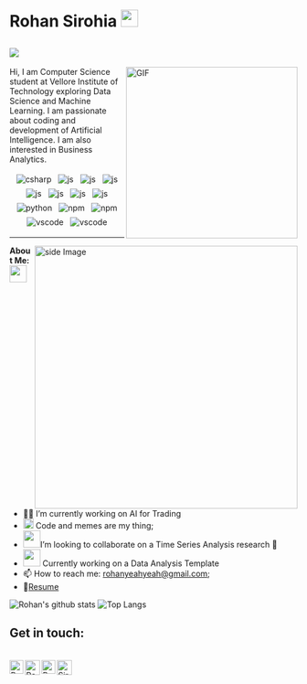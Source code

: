# Rohan Sirohia&nbsp;<img src="https://s7.gifyu.com/images/giphyd453822f10cd1ba6.gif" width="30px"> 
![](https://visitor-badge.glitch.me/badge?page_id=RohanTrix.RohanTrix)
---
<img align="right" alt="GIF" src="https://media.giphy.com/media/y3wBjXMffuFjy/giphy.gif" width="300px" height="300px" />
Hi, I am Computer Science student at Vellore Institute of Technology exploring Data Science and Machine Learning. I am passionate about coding and development of Artificial Intelligence. I am also interested in Business Analytics.

<p align="center">
  
  <img src="https://www.vectorlogo.zone/logos/tensorflow/tensorflow-ar21.svg" alt="csharp" style="vertical-align:top; margin:4px">
  <img src="https://www.vectorlogo.zone/logos/java/java-ar21.svg" alt="js" style="vertical-align:top; margin:4px">
  <img src="https://www.vectorlogo.zone/logos/numpy/numpy-ar21.svg" alt="js" style="vertical-align:top; margin:4px">
  <img src="https://www.vectorlogo.zone/logos/javascript/javascript-ar21.svg" alt="js" style="vertical-align:top; margin:4px">
  <img src="https://www.vectorlogo.zone/logos/php/php-ar21.svg" alt="js" style="vertical-align:top; margin:4px">
  <img src="https://www.vectorlogo.zone/logos/kotlinlang/kotlinlang-ar21.svg" alt="js" style="vertical-align:top; margin:4px">
  <img src="https://www.vectorlogo.zone/logos/android/android-ar21.svg" alt="js" style="vertical-align:top; margin:4px">
  <img src="https://www.vectorlogo.zone/logos/opencv/opencv-ar21.svg" alt="js" style="vertical-align:top; margin:4px">
  <img src="https://www.vectorlogo.zone/logos/python/python-ar21.svg" alt="python" style="vertical-align:top; margin:4px">
  <img src="https://www.vectorlogo.zone/logos/git-scm/git-scm-ar21.svg" alt="npm" style="vertical-align:top; margin:4px">
  <img src="https://www.vectorlogo.zone/logos/apache_spark/apache_spark-ar21.svg" alt="npm" style="vertical-align:top; margin:4px">
  <img src="https://www.vectorlogo.zone/logos/mysql/mysql-ar21.svg" alt="vscode" style="vertical-align:top; margin:4px">
  <img src="https://www.vectorlogo.zone/logos/visualstudio_code/visualstudio_code-ar21.svg" alt="vscode" style="vertical-align:top; margin:4px">    
</p>

---

<!-- gif Image -->
<img src="https://github.com/JoykishanSharma/JoykishanSharma/blob/master/life_balance.gif" alt="side Image" align="right" width="460" height="auto" />

**About Me:** <img src="https://media.giphy.com/media/WUlplcMpOCEmTGBtBW/giphy.gif" width="30">
- 👨‍💻 I’m currently working on AI for Trading
- <img src="https://github.com/TheDudeThatCode/TheDudeThatCode/blob/master/Assets/Rocket.gif" width="18px"> Code and memes are my thing; 
- <img src="https://github.com/TheDudeThatCode/TheDudeThatCode/blob/master/Assets/Developer.gif" width="30px">I’m looking to collaborate on a Time Series Analysis research 🤝
- <img src="https://media.giphy.com/media/3oKIPEqDGUULpEU0aQ/giphy.gif" width="30px" height="30px"> Currently working on a Data Analysis Template
- 📫 How to reach me: rohanyeahyeah@gmail.com;
- 📝[Resume](https://drive.google.com/file/d/17iVaL2ACm8TxjsRJPrcJczY32utRKhFF/view?usp=sharing)



![Rohan's github stats](https://github-readme-stats.vercel.app/api?username=RohanTrix&show_icons=true&theme=radical) ![Top Langs](https://github-readme-stats.vercel.app/api/top-langs/?username=RohanTrix&layout=compact&theme=dark)

## Get in touch:
<br>

  <a href="https://www.linkedin.com/in/rohan-sirohia">
    <img align="left" alt="Rohan Sirohia | Linkedin" width="24px" src="https://github.com/TheDudeThatCode/TheDudeThatCode/blob/master/Assets/Linkedin.svg" />
  </a>
  <a href="https://twitter.com/sirohia_rohan">
    <img align="left" alt="Rohan Sirohia | Twitter" width="26px" src="https://github.com/TheDudeThatCode/TheDudeThatCode/blob/master/Assets/Twitter.svg" />
  </a>
  <a href="https://www.instagram.com/thedudethatcode/rohansirohia">
    <img align="left" alt="Rohan Sirohia | Instagram" width="24px" src="https://github.com/TheDudeThatCode/TheDudeThatCode/blob/master/Assets/Instagram.svg" />
  </a>
  <a href="mailto:rohanyeahyeah@gmail.com">
    <img align="left" alt="Sirohia | Gmail" width="26px" src="https://github.com/TheDudeThatCode/TheDudeThatCode/blob/master/Assets/Gmail.svg" />
  </a>

